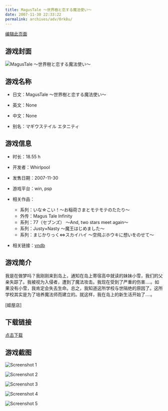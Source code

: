 ```yaml
---
title: MagusTale ～世界樹と恋する魔法使い～
date: 2007-11-30 22:33:22
permalink: archives/adv/0rk8u/
---
```

[编辑此页面](https://github.com/ACG-3/ADV3-source/blob/main/source/_posts/MagusTale%20%EF%BD%9E%E4%B8%96%E7%95%8C%E6%A8%B9%E3%81%A8%E6%81%8B%E3%81%99%E3%82%8B%E9%AD%94%E6%B3%95%E4%BD%BF%E3%81%84%EF%BD%9E.md)

## 游戏封面

![MagusTale ～世界樹と恋する魔法使い～](https://pan.timero.xyz/d/onedrive/img_lib_001/MagusTale%20%EF%BD%9E%E4%B8%96%E7%95%8C%E6%A8%B9%E3%81%A8%E6%81%8B%E3%81%99%E3%82%8B%E9%AD%94%E6%B3%95%E4%BD%BF%E3%81%84%EF%BD%9E_cover.avif)


## 游戏名称

- 日文：MagusTale ～世界樹と恋する魔法使い～
- 英文：None
- 中文：None

- 别名：マギウステイル エタニティ


## 游戏信息

- 时长：18.55 h
- 开发者：Whirlpool
- 发售日期：2007-11-30
- 游戏平台：win, psp
- 相关作品：
   - 系列：いな☆こい！～お稲荷さまとモテモテのたたり～
   - 外传：Magus Tale Infinity
   - 系列：77（セブンズ） ～And, two stars meet again～
   - 系列：Justy×Nasty ～魔王はじめました～
   - 系列：まじかりっく⇔スカイハイ ～空飛ぶホウキに想いをのせて～

- 相关链接：[vndb](https://vndb.org/v689)


## 游戏简介

我是在做梦吗？我刚刚来到岛上，通知在岛上寄宿高中就读的妹妹小雪，我们的父亲失踪了。我被视为入侵者，遭到了魔法攻击。我现在受到了严重的伤害....。如果没有小雪，我肯定会失去生命。总之，我知道这所学校与世隔绝的原因了。这所学校其实是为了培养魔法师而建立的。就这样，我在岛上的新生活开始了....。

[姬屋店]


## 下载链接

[点击下载](https://pan.timero.xyz/onedrive/adv_lib_001/MagusTale%20%EF%BD%9E%E4%B8%96%E7%95%8C%E6%A8%B9%E3%81%A8%E6%81%8B%E3%81%99%E3%82%8B%E9%AD%94%E6%B3%95%E4%BD%BF%E3%81%84%EF%BD%9E)


## 游戏截图


![Screenshot 1](https://pan.timero.xyz/d/onedrive/img_lib_001/MagusTale%20%EF%BD%9E%E4%B8%96%E7%95%8C%E6%A8%B9%E3%81%A8%E6%81%8B%E3%81%99%E3%82%8B%E9%AD%94%E6%B3%95%E4%BD%BF%E3%81%84%EF%BD%9E_Screenshot_1.avif)

![Screenshot 2](https://pan.timero.xyz/d/onedrive/img_lib_001/MagusTale%20%EF%BD%9E%E4%B8%96%E7%95%8C%E6%A8%B9%E3%81%A8%E6%81%8B%E3%81%99%E3%82%8B%E9%AD%94%E6%B3%95%E4%BD%BF%E3%81%84%EF%BD%9E_Screenshot_2.avif)

![Screenshot 3](https://pan.timero.xyz/d/onedrive/img_lib_001/MagusTale%20%EF%BD%9E%E4%B8%96%E7%95%8C%E6%A8%B9%E3%81%A8%E6%81%8B%E3%81%99%E3%82%8B%E9%AD%94%E6%B3%95%E4%BD%BF%E3%81%84%EF%BD%9E_Screenshot_3.avif)

![Screenshot 4](https://pan.timero.xyz/d/onedrive/img_lib_001/MagusTale%20%EF%BD%9E%E4%B8%96%E7%95%8C%E6%A8%B9%E3%81%A8%E6%81%8B%E3%81%99%E3%82%8B%E9%AD%94%E6%B3%95%E4%BD%BF%E3%81%84%EF%BD%9E_Screenshot_4.avif)

![Screenshot 5](https://pan.timero.xyz/d/onedrive/img_lib_001/MagusTale%20%EF%BD%9E%E4%B8%96%E7%95%8C%E6%A8%B9%E3%81%A8%E6%81%8B%E3%81%99%E3%82%8B%E9%AD%94%E6%B3%95%E4%BD%BF%E3%81%84%EF%BD%9E_Screenshot_5.avif)


